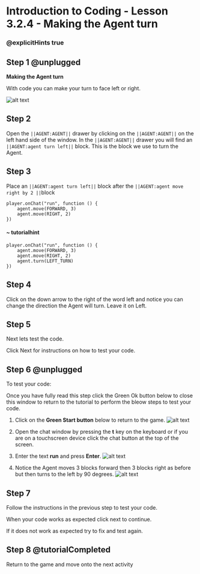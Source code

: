 # Introduction to Coding - Lesson 3.2.4 - Making the Agent turn

### @explicitHints true

## Step 1 @unplugged
**Making the Agent turn**

With code you can make your turn to face left or right.


![alt text](https://intro.codingcredentials.com/Lesson3/3.2.4/images/1.gif?raw=true "Turn")

## Step 2
Open the ``||AGENT:AGENT||`` drawer by clicking on the ``||AGENT:AGENT||`` on the left hand side of the window. In the ``||AGENT:AGENT||`` drawer you will find an ``||AGENT:agent turn left||`` block. This is the block we use to turn the Agent.

## Step 3
Place an ``||AGENT:agent turn left||`` block after the ``||AGENT:agent move right by 2 ||``block

```template
player.onChat("run", function () {
    agent.move(FORWARD, 3)
	agent.move(RIGHT, 2)
})
```
#### ~ tutorialhint
```blocks
player.onChat("run", function () {
    agent.move(FORWARD, 3)
	agent.move(RIGHT, 2)
	agent.turn(LEFT_TURN)
})
```

## Step 4
Click on the down arrow to the right of the word left and notice you can change the direction the Agent will turn. Leave it on Left.

## Step 5
Next lets test the code.

Click Next for instructions on how to test your code.

## Step 6 @unplugged
To test your code:

Once you have fully read this step click the Green Ok button below to close this window to return to the tutorial to perform the bleow steps to test your code.

1. Click on the **Green Start button** below to return to the game.
![alt text](https://intro.codingcredentials.com/Lesson3/3.1.1/images/4.jpg?raw=true "Start")


2. Open the chat window by pressing the **t** key on the keyboard or if you are on a touchscreen device click the chat button at the top of the screen.


3. Enter the text **run** and press **Enter**.
![alt text](https://intro.codingcredentials.com/Lesson3/3.2.4/images/1.jpg?raw=true "Run")


4. Notice the Agent moves 3 blocks forward then 3 blocks right as before but then turns to the left by 90 degrees.
![alt text](https://intro.codingcredentials.com/Lesson3/3.2.4/images/2.jpg?raw=true "Run")

## Step 7
Follow the instructions in the previous step to test your code.

When your code works as expected click next to continue.

If it does not work as expected try to fix and test again.

## Step 8 @tutorialCompleted
Return to the game and move onto the next activity